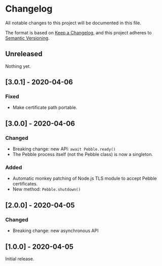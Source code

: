 # Changelog

All notable changes to this project will be documented in this file.

The format is based on [Keep a Changelog](https://keepachangelog.com/en/1.0.0/), and this project adheres to [Semantic Versioning](https://semver.org/spec/v2.0.0.html).

## Unreleased

Nothing yet.

## [3.0.1] - 2020-04-06

### Fixed

  - Make certificate path portable.

## [3.0.0] - 2020-04-06

### Changed

  - Breaking change: new API: `await Pebble.ready()`
  - The Pebble process itself (not the Pebble class) is now a singleton.

### Added

  - Automatic monkey patching of Node.js TLS module to accept Pebble certificates.
  - New method: `Pebble.shutdown()`

## [2.0.0] - 2020-04-05

### Changed

  - Breaking change: new asynchronous API

## [1.0.0] - 2020-04-05

Initial release.

